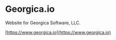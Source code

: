# Georgica.io

Website for Georgica Software, LLC.

[https://www.georgica.io](https://www.georgica.io)

